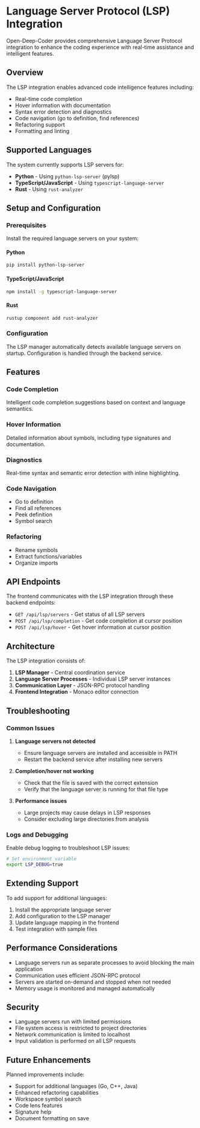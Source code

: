 # Language Server Protocol (LSP) Integration

Open-Deep-Coder provides comprehensive Language Server Protocol integration to enhance the coding experience with real-time assistance and intelligent features.

## Overview

The LSP integration enables advanced code intelligence features including:
- Real-time code completion
- Hover information with documentation
- Syntax error detection and diagnostics
- Code navigation (go to definition, find references)
- Refactoring support
- Formatting and linting

## Supported Languages

The system currently supports LSP servers for:
- **Python** - Using `python-lsp-server` (pylsp)
- **TypeScript/JavaScript** - Using `typescript-language-server`
- **Rust** - Using `rust-analyzer`

## Setup and Configuration

### Prerequisites

Install the required language servers on your system:

#### Python
```bash
pip install python-lsp-server
```

#### TypeScript/JavaScript
```bash
npm install -g typescript-language-server
```

#### Rust
```bash
rustup component add rust-analyzer
```

### Configuration

The LSP manager automatically detects available language servers on startup. Configuration is handled through the backend service.

## Features

### Code Completion
Intelligent code completion suggestions based on context and language semantics.

### Hover Information
Detailed information about symbols, including type signatures and documentation.

### Diagnostics
Real-time syntax and semantic error detection with inline highlighting.

### Code Navigation
- Go to definition
- Find all references
- Peek definition
- Symbol search

### Refactoring
- Rename symbols
- Extract functions/variables
- Organize imports

## API Endpoints

The frontend communicates with the LSP integration through these backend endpoints:

- `GET /api/lsp/servers` - Get status of all LSP servers
- `POST /api/lsp/completion` - Get code completion at cursor position
- `POST /api/lsp/hover` - Get hover information at cursor position

## Architecture

The LSP integration consists of:

1. **LSP Manager** - Central coordination service
2. **Language Server Processes** - Individual LSP server instances
3. **Communication Layer** - JSON-RPC protocol handling
4. **Frontend Integration** - Monaco editor connection

## Troubleshooting

### Common Issues

1. **Language servers not detected**
   - Ensure language servers are installed and accessible in PATH
   - Restart the backend service after installing new servers

2. **Completion/hover not working**
   - Check that the file is saved with the correct extension
   - Verify that the language server is running for that file type

3. **Performance issues**
   - Large projects may cause delays in LSP responses
   - Consider excluding large directories from analysis

### Logs and Debugging

Enable debug logging to troubleshoot LSP issues:
```bash
# Set environment variable
export LSP_DEBUG=true
```

## Extending Support

To add support for additional languages:

1. Install the appropriate language server
2. Add configuration to the LSP manager
3. Update language mapping in the frontend
4. Test integration with sample files

## Performance Considerations

- Language servers run as separate processes to avoid blocking the main application
- Communication uses efficient JSON-RPC protocol
- Servers are started on-demand and stopped when not needed
- Memory usage is monitored and managed automatically

## Security

- Language servers run with limited permissions
- File system access is restricted to project directories
- Network communication is limited to localhost
- Input validation is performed on all LSP requests

## Future Enhancements

Planned improvements include:
- Support for additional languages (Go, C++, Java)
- Enhanced refactoring capabilities
- Workspace symbol search
- Code lens features
- Signature help
- Document formatting on save